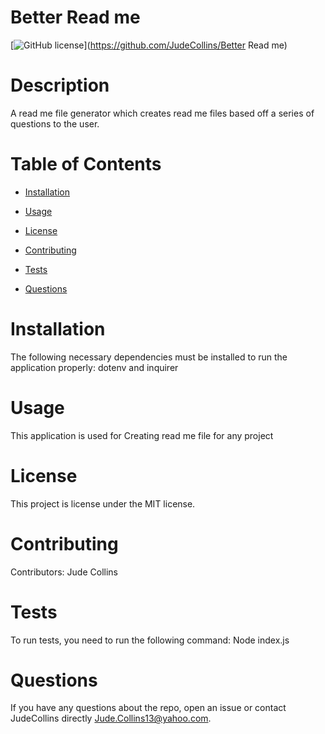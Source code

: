 
# Better Read me
[![GitHub license](https://img.shields.io/badge/license-MIT-blue.svg)](https://github.com/JudeCollins/Better Read me)

# Description

A read me file generator which creates read me files based off a series of questions to the user.

# Table of Contents 

* [Installation](#installation)

* [Usage](#usage)

* [License](#license)

* [Contributing](#contributing)

* [Tests](#tests)

* [Questions](#questions)

# Installation
The following necessary dependencies must be installed to run the application properly: dotenv and inquirer

# Usage

​This application is used for Creating read me file for any project

# License
This project is license under the MIT license.

# Contributing
​Contributors: Jude Collins

# Tests
To run tests, you need to run the following command: Node index.js

# Questions
If you have any questions about the repo, open an issue or contact JudeCollins directly Jude.Collins13@yahoo.com.
